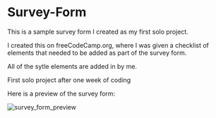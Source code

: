 # Survey-Form
This is a sample survey form I created as my first solo project.

I created this on freeCodeCamp.org, where I was given a checklist of elements that needed to be added as part of the survey form.

All of the sytle elements are added in by me.

First solo project after one week of coding

Here is a preview of the survey form:

![survey_form_preview](https://user-images.githubusercontent.com/110415606/182969998-f586315b-b7a6-473f-8e98-fbef483610cf.PNG)
